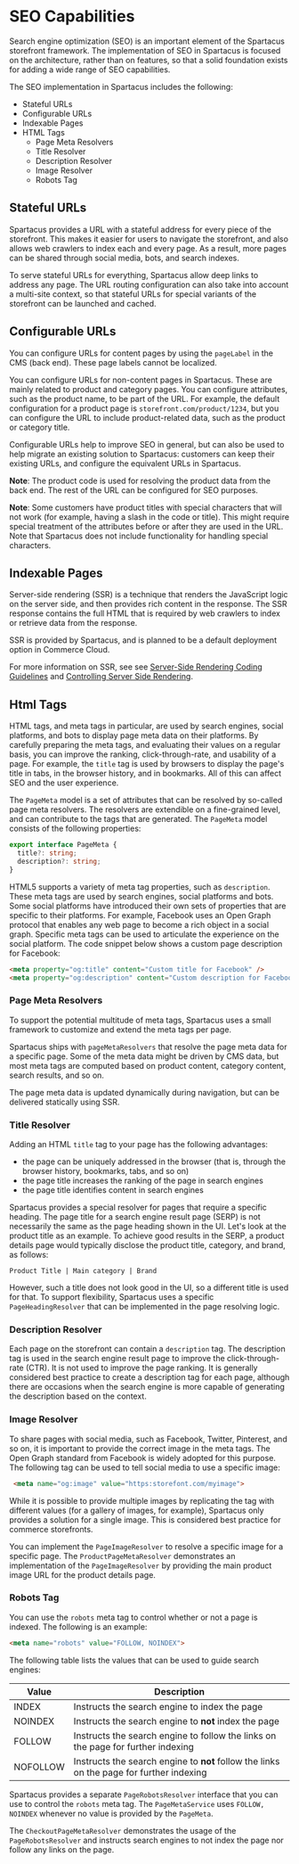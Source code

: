 # SEO Capabilities

Search engine optimization (SEO) is an important element of the Spartacus storefront framework. The implementation of SEO in Spartacus is focused on the architecture, rather than on features, so that a solid foundation exists for adding a wide range of SEO capabilities.

The SEO implementation in Spartacus includes the following:

- Stateful URLs
- Configurable URLs
- Indexable Pages
- HTML Tags
  - Page Meta Resolvers
  - Title Resolver
  - Description Resolver
  - Image Resolver
  - Robots Tag

## Stateful URLs

Spartacus provides a URL with a stateful address for every piece of the storefront. This makes it easier for users to navigate the storefront, and also allows web crawlers to index each and every page. As a result, more pages can be shared through social media, bots, and search indexes.

To serve stateful URLs for everything, Spartacus allow deep links to address any page. The URL routing configuration can also take into account a multi-site context, so that stateful URLs for special variants of the storefront can be launched and cached.

## Configurable URLs

You can configure URLs for content pages by using the `pageLabel` in the CMS (back end). These page labels cannot be localized.

You can configure URLs for non-content pages in Spartacus. These are mainly related to product and category pages. You can configure attributes, such as the product name, to be part of the URL. For example, the default configuration for a product page is `storefront.com/product/1234`, but you can configure the URL to include product-related data, such as the product or category title.

Configurable URLs help to improve SEO in general, but can also be used to help migrate an existing solution to Spartacus: customers can keep their existing URLs, and configure the equivalent URLs in Spartacus.

**Note**: The product code is used for resolving the product data from the back end. The rest of the URL can be configured for SEO purposes.

**Note**: Some customers have product titles with special characters that will not work (for example, having a slash in the code or title). This might require special treatment of the attributes before or after they are used in the URL. Note that Spartacus does not include functionality for handling special characters.

## Indexable Pages

Server-side rendering (SSR) is a technique that renders the JavaScript logic on the server side, and then provides rich content in the response. The SSR response contains the full HTML that is required by web crawlers to index or retrieve data from the response.

SSR is provided by Spartacus, and is planned to be a default deployment option in Commerce Cloud.

For more information on SSR, see see [Server-Side Rendering Coding Guidelines](../contributing/coding-guidelines-ssr.md) and [Controlling Server Side Rendering](../../projects/storefrontlib/src/lib/occ/docs/cms-component-implementation.md#controlling-server-side-rendering).

## Html Tags

HTML tags, and meta tags in particular, are used by search engines, social platforms, and bots to display page meta data on their platforms. By carefully preparing the meta tags, and evaluating their values on a regular basis, you can improve the ranking, click-through-rate, and usability of a page. For example, the `title` tag is used by browsers to display the page's title in tabs, in the browser history, and in bookmarks. All of this can affect SEO and the user experience.

The `PageMeta` model is a set of attributes that can be resolved by so-called page meta resolvers. The resolvers are extendible on a fine-grained level, and can contribute to the tags that are generated. The `PageMeta` model consists of the following properties:

```typescript
export interface PageMeta {
  title?: string;
  description?: string;
}
```

HTML5 supports a variety of meta tag properties, such as `description`. These meta tags are used by search engines, social platforms and bots. Some social platforms have introduced their own sets of properties that are specific to their platforms. For example, Facebook uses an Open Graph protocol that enables any web page to become a rich object in a social graph. Specific meta tags can be used to articulate the experience on the social platform. The code snippet below shows a custom page description for Facebook:

```html
<meta property="og:title" content="Custom title for Facebook" />
<meta property="og:description" content="Custom description for Facebook" />
```

### Page Meta Resolvers

To support the potential multitude of meta tags, Spartacus uses a small framework to customize and extend the meta tags per page.

Spartacus ships with `pageMetaResolvers` that resolve the page meta data for a specific page. Some of the meta data might be driven by CMS data, but most meta tags are computed based on product content, category content, search results, and so on.

The page meta data is updated dynamically during navigation, but can be delivered statically using SSR.

### Title Resolver

Adding an HTML `title` tag to your page has the following advantages:

- the page can be uniquely addressed in the browser (that is, through the browser history, bookmarks, tabs, and so on)
- the page title increases the ranking of the page in search engines
- the page title identifies content in search engines

Spartacus provides a special resolver for pages that require a specific heading. The page title for a search engine result page (SERP) is not necessarily the same as the page heading shown in the UI. Let's look at the product title as an example. To achieve good results in the SERP, a product details page would typically disclose the product title, category, and brand, as follows:

`Product Title | Main category | Brand`

However, such a title does not look good in the UI, so a different title is used for that. To support flexibility, Spartacus uses a specific `PageHeadingResolver` that can be implemented in the page resolving logic.

### Description Resolver

Each page on the storefront can contain a `description` tag. The description tag is used in the search engine result page to improve the click-through-rate (CTR). It is not used to improve the page ranking. It is generally considered best practice to create a description tag for each page, although there are occasions when the search engine is more capable of generating the description based on the context.

### Image Resolver

To share pages with social media, such as Facebook, Twitter, Pinterest, and so on, it is important to provide the correct image in the meta tags. The Open Graph standard from Facebook is widely adopted for this purpose. The following tag can be used to tell social media to use a specific image:

```html
 <meta name="og:image" value="https:storefont.com/myimage">
 ```

While it is possible to provide multiple images by replicating the tag with different values (for a gallery of images, for example), Spartacus only provides a solution for a single image. This is considered best practice for commerce storefronts.

You can implement the `PageImageResolver` to resolve a specific image for a specific page. The `ProductPageMetaResolver` demonstrates an implementation of the `PageImageResolver` by providing the main product image URL for the product details page.

### Robots Tag

You can use the `robots` meta tag to control whether or not a page is indexed. The following is an example:

  ```html
 <meta name="robots" value="FOLLOW, NOINDEX">
 ```

The following table lists the values that can be used to guide search engines:

 | Value    | Description                                                                              |
 | -------- | ---------------------------------------------------------------------------------------- |
 | INDEX    | Instructs the search engine to index the page                                            |
 | NOINDEX  | Instructs the search engine to **not** index the page                                    |
 | FOLLOW   | Instructs the search engine to follow the links on the page for further indexing         |
 | NOFOLLOW | Instructs the search engine to **not** follow the links on the page for further indexing |

Spartacus provides a separate `PageRobotsResolver` interface that you can use to control the `robots` meta tag. The `PageMetaService` uses `FOLLOW, NOINDEX` whenever no value is provided by the `PageMeta`.

The `CheckoutPageMetaResolver` demonstrates the usage of the  `PageRobotsResolver` and instructs search engines to not index the page nor follow any links on the page.
